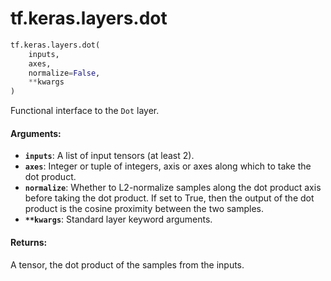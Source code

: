 <div itemscope itemtype="http://developers.google.com/ReferenceObject">
<meta itemprop="name" content="tf.keras.layers.dot" />
<meta itemprop="path" content="Stable" />
</div>

# tf.keras.layers.dot

``` python
tf.keras.layers.dot(
    inputs,
    axes,
    normalize=False,
    **kwargs
)
```

Functional interface to the `Dot` layer.

#### Arguments:

* <b>`inputs`</b>: A list of input tensors (at least 2).
* <b>`axes`</b>: Integer or tuple of integers,
        axis or axes along which to take the dot product.
* <b>`normalize`</b>: Whether to L2-normalize samples along the
        dot product axis before taking the dot product.
        If set to True, then the output of the dot product
        is the cosine proximity between the two samples.
* <b>`**kwargs`</b>: Standard layer keyword arguments.


#### Returns:

A tensor, the dot product of the samples from the inputs.